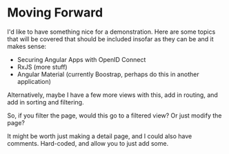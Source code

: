 # Moving Forward

I'd like to have something nice for a demonstration. Here are some topics that will be covered that should be included insofar as they can be and it makes sense:

- Securing Angular Apps with OpenID Connect
- RxJS (more stuff)
- Angular Material (currently Boostrap, perhaps do this in another application)  

Alternatively, maybe I have a few more views with this, add in routing, and add in sorting and filtering.  

So, if you filter the page, would this go to a filtered view? Or just modify the page?  

It might be worth just making a detail page, and I could also have comments. Hard-coded, and allow you to just add some.
